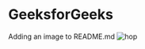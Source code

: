 # GeeksforGeeks
Adding an image to README.md
![hop](https://user-images.githubusercontent.com/109619379/219961113-aa795540-963f-4311-bc75-847ee988dcdb.jpg)
